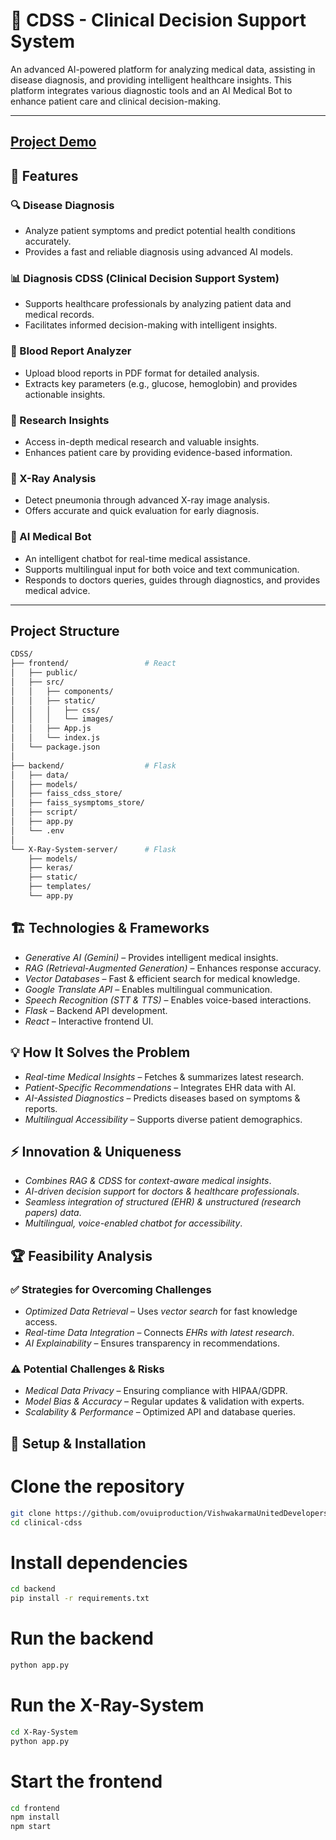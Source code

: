 # 🏥 CDSS - Clinical Decision Support System

An advanced AI-powered platform for analyzing medical data, assisting in disease diagnosis, and providing intelligent healthcare insights. This platform integrates various diagnostic tools and an AI Medical Bot to enhance patient care and clinical decision-making.

---

## [Project Demo](https://youtu.be/y7JhUQbb04Y)

## 📌 Features  

### 🔍 Disease Diagnosis  
- Analyze patient symptoms and predict potential health conditions accurately.  
- Provides a fast and reliable diagnosis using advanced AI models.  

### 📊 Diagnosis CDSS (Clinical Decision Support System)  
- Supports healthcare professionals by analyzing patient data and medical records.  
- Facilitates informed decision-making with intelligent insights.  

### 🧪 Blood Report Analyzer  
- Upload blood reports in PDF format for detailed analysis.  
- Extracts key parameters (e.g., glucose, hemoglobin) and provides actionable insights.  

### 🔬 Research Insights  
- Access in-depth medical research and valuable insights.  
- Enhances patient care by providing evidence-based information.  

### 🩻 X-Ray Analysis  
- Detect pneumonia through advanced X-ray image analysis.  
- Offers accurate and quick evaluation for early diagnosis.  

### 🤖 AI Medical Bot  
- An intelligent chatbot for real-time medical assistance.
- Supports multilingual input for both voice and text communication.
- Responds to doctors queries, guides through diagnostics, and provides medical advice.  

---

## Project Structure

```bash
CDSS/
├── frontend/                 # React
│   ├── public/
│   ├── src/
│   │   ├── components/
│   │   ├── static/
│   │   │   ├── css/
│   │   │   └── images/
│   │   ├── App.js
│   │   └── index.js
│   └── package.json
│
├── backend/                  # Flask
│   ├── data/
│   ├── models/
│   ├── faiss_cdss_store/
│   ├── faiss_sysmptoms_store/
│   ├── script/
│   ├── app.py
│   └── .env
│
└── X-Ray-System-server/      # Flask
    ├── models/
    ├── keras/
    ├── static/
    ├── templates/
    └── app.py
```

## 🏗 Technologies & Frameworks
- *Generative AI (Gemini)* – Provides intelligent medical insights.  
- *RAG (Retrieval-Augmented Generation)* – Enhances response accuracy.  
- *Vector Databases* – Fast & efficient search for medical knowledge.  
- *Google Translate API* – Enables multilingual communication.  
- *Speech Recognition (STT & TTS)* – Enables voice-based interactions.  
- *Flask* – Backend API development.  
- *React* – Interactive frontend UI.  

## 💡 How It Solves the Problem
- *Real-time Medical Insights* – Fetches & summarizes latest research.
- *Patient-Specific Recommendations* – Integrates EHR data with AI.
- *AI-Assisted Diagnostics* – Predicts diseases based on symptoms & reports.
- *Multilingual Accessibility* – Supports diverse patient demographics.

## ⚡ Innovation & Uniqueness
- *Combines RAG & CDSS* for *context-aware medical insights*.
- *AI-driven decision support* for *doctors & healthcare professionals*.
- *Seamless integration of structured (EHR) & unstructured (research papers) data*.
- *Multilingual, voice-enabled chatbot for accessibility*.

## 🏆 Feasibility Analysis
### ✅ Strategies for Overcoming Challenges
- *Optimized Data Retrieval* – Uses *vector search* for fast knowledge access.
- *Real-time Data Integration* – Connects *EHRs with latest research*.
- *AI Explainability* – Ensures transparency in recommendations.

### ⚠ Potential Challenges & Risks
- *Medical Data Privacy* – Ensuring compliance with HIPAA/GDPR.
- *Model Bias & Accuracy* – Regular updates & validation with experts.
- *Scalability & Performance* – Optimized API and database queries.

## 🚀 Setup & Installation

# Clone the repository
```bash
git clone https://github.com/ovuiproduction/VishwakarmaUnitedDevelopers_AB2_03
cd clinical-cdss
```

# Install dependencies
```bash
cd backend
pip install -r requirements.txt
```

# Run the backend
```bash
python app.py
```

# Run the X-Ray-System
```bash
cd X-Ray-System
python app.py
```

# Start the frontend
```bash
cd frontend
npm install
npm start
```
